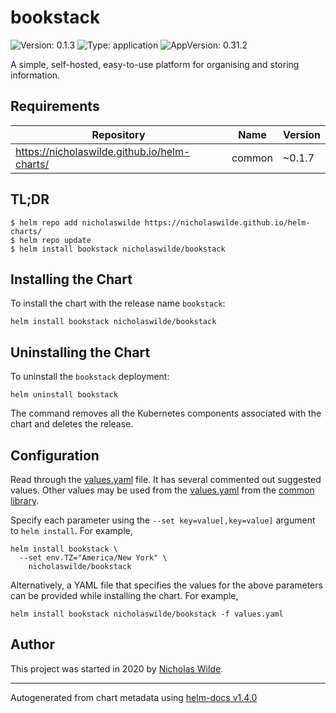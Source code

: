 # bookstack

![Version: 0.1.3](https://img.shields.io/badge/Version-0.1.3-informational?style=flat-square) ![Type: application](https://img.shields.io/badge/Type-application-informational?style=flat-square) ![AppVersion: 0.31.2](https://img.shields.io/badge/AppVersion-0.31.2-informational?style=flat-square)

A simple, self-hosted, easy-to-use platform for organising and storing information.

## Requirements

| Repository | Name | Version |
|------------|------|---------|
| https://nicholaswilde.github.io/helm-charts/ | common | ~0.1.7 |

## TL;DR
```console
$ helm repo add nicholaswilde https://nicholaswilde.github.io/helm-charts/
$ helm repo update
$ helm install bookstack nicholaswilde/bookstack
```

## Installing the Chart
To install the chart with the release name `bookstack`:
```console
helm install bookstack nicholaswilde/bookstack
```

## Uninstalling the Chart
To uninstall the `bookstack` deployment:
```console
helm uninstall bookstack
```
The command removes all the Kubernetes components associated with the chart and deletes the release.

## Configuration

Read through the [values.yaml](./values.yaml) file. It has several commented out suggested values.
Other values may be used from the [values.yaml](../common/values.yaml) from the [common library](../common).

Specify each parameter using the `--set key=value[,key=value]` argument to `helm install`. For example,
```console
helm install bookstack \
  --set env.TZ="America/New York" \
    nicholaswilde/bookstack
```

Alternatively, a YAML file that specifies the values for the above parameters can be provided while installing the chart.
For example,
```console
helm install bookstack nicholaswilde/bookstack -f values.yaml
```

## Author
This project was started in 2020 by [Nicholas Wilde](https://github.com/nicholaswilde).

----------------------------------------------
Autogenerated from chart metadata using [helm-docs v1.4.0](https://github.com/norwoodj/helm-docs/releases/v1.4.0)
